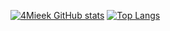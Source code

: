 [![4Mieek GitHub stats](https://github-readme-stats.vercel.app/api?username=4mieek)](https://github.com/4mieek/github-readme-stats) [![Top Langs](https://github-readme-stats.vercel.app/api/top-langs/?username=4mieek)](https://github.com/4mieek/github-readme-stats)
